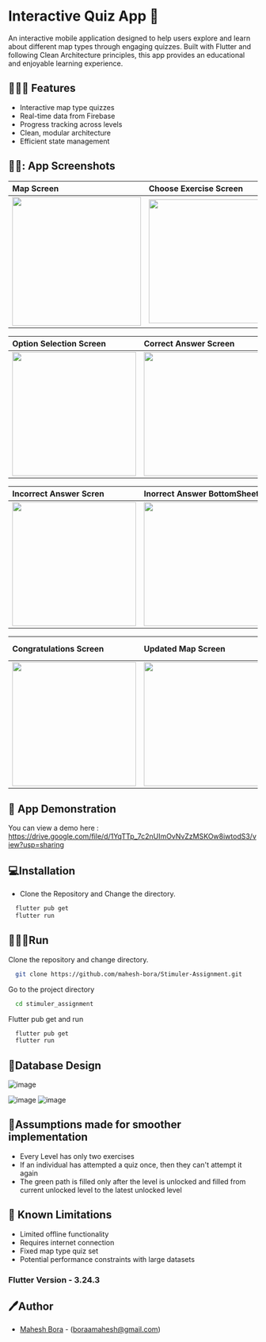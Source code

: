 # Interactive Quiz App 🧠 

An interactive mobile application designed to help users explore and learn about different map types through engaging quizzes. Built with Flutter and following Clean Architecture principles, this app provides an educational and enjoyable learning experience.

## 🧑🏻‍💻 Features

- Interactive map type quizzes
- Real-time data from Firebase
- Progress tracking across levels
- Clean, modular architecture
- Efficient state management

## 👨‍💻: App Screenshots

| Map Screen | Choose Exercise Screen | Quiz Screen | 
| :---         |     :---      |     :---      |       
| <img src="https://github.com/user-attachments/assets/90cb1424-c963-4f07-b70e-e4d8c288675b" width="260" height="auto" />  | <img src="https://github.com/user-attachments/assets/10508552-3093-414b-8d58-88b230ecb57c" width="250" height="auto" /> | <img src="https://github.com/user-attachments/assets/d9ab2a3b-ca44-4d75-96d4-ce67f8732c73" width="250" height="auto" />     

| Option Selection Screen | Correct Answer Screen | Correct Answer BottomSheet |
| :---         |     :---      |      :---      |
 <img src="https://github.com/user-attachments/assets/a1c2cffa-9983-4eae-a38b-525db0bfcbf1" width="250" height="auto" />    | <img src="https://github.com/user-attachments/assets/eb7c36e3-3e0e-4eb6-8617-de4c287e0101" width="250" height="auto" /> | <img src="https://github.com/user-attachments/assets/f89f10ee-3046-4d4a-aacb-aaa919a03050" width="250" height="auto" /> 

| Incorrect Answer Scren | Inorrect Answer BottomSheet |  Loading Screen |
| :---         |     :---      |      :---      |
 <img src="https://github.com/user-attachments/assets/1abf768c-a6d6-4c3d-ab15-6ca53acfbdba" width="250" height="auto" />    | <img src="https://github.com/user-attachments/assets/c3377a0a-273d-41a8-9640-308a8585e7bc" width="250" height="auto" /> | <img src="https://github.com/user-attachments/assets/c0b237e5-b34c-43b1-a65f-e5f3f45e5d57" width="250" height="auto" /> 

  | Congratulations Screen | Updated Map Screen | Updated Attempted Exercises Screen |
| :---         |     :---      |      :---      |
 <img src="https://github.com/user-attachments/assets/b525d697-9993-4d5e-97e4-0a4f02f8588c" width="250" height="auto" />    | <img src="https://github.com/user-attachments/assets/fbb2971a-8677-4766-a076-ccf1be2da5d0" width="250" height="auto" /> | <img src="https://github.com/user-attachments/assets/263120b2-79b5-44a5-a49a-b493cc90aa06" width="250" height="auto" /> 

</div>

## 🔗 App Demonstration 

You can view a demo here : https://drive.google.com/file/d/1YqTTp_7c2nUImOvNvZzMSKOw8iwtodS3/view?usp=sharing

## 💻Installation

* Clone the Repository and Change the directory.

```bash
  flutter pub get
  flutter run
```
    
## 🧑🏻‍💻Run 

Clone the repository and change directory.

```bash
  git clone https://github.com/mahesh-bora/Stimuler-Assignment.git
```

Go to the project directory

```bash
  cd stimuler_assignment
```

Flutter pub get and run
```bash
  flutter pub get
  flutter run
```

## 📃Database Design
![image](https://github.com/user-attachments/assets/2bb0214d-4cab-4046-af1f-ecab84c5822b)

  ![image](https://github.com/user-attachments/assets/a0e9240c-a82d-45ae-ab5b-91e55f8335a5)
  ![image](https://github.com/user-attachments/assets/cfc02ddb-df1b-45ff-ac29-418c1ed5a966)

## 💭Assumptions made for smoother implementation
- Every Level has only two exercises
- If an individual has attempted a quiz once, then they can't attempt it again
- The green path is filled only after the level is unlocked and filled from current unlocked level to the latest unlocked level 

## 🚧 Known Limitations

- Limited offline functionality
- Requires internet connection
- Fixed map type quiz set
- Potential performance constraints with large datasets

### Flutter Version - 3.24.3
## 🖊️Author

- [Mahesh Bora](https://www.github.com/mahesh-bora) - (boraamahesh@gmail.com)
